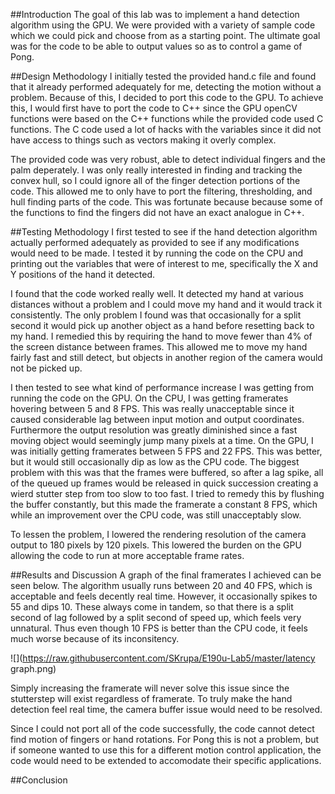 ##Introduction
The goal of this lab was to implement a hand detection algorithm using the GPU. We were provided with a variety of sample code which we could pick and choose from as a starting point. The ultimate goal was for the code to be able to output values so as to control a game of Pong.

##Design Methodology
I initially tested the provided hand.c file and found that it already performed adequately for me, detecting the motion without a problem. Because of this, I decided to port this code to the GPU. To achieve this, I would first have to port the code to C++ since the GPU openCV functions were based on the C++ functions while the provided code used C functions. The C code used a lot of hacks with the variables since it did not have access to things such as vectors making it overly complex.

The provided code was very robust, able to detect individual fingers and the palm deperately. I was only really interested in finding and tracking the convex hull, so I could ignore all of the finger detection portions of the code. This allowed me to only have to port the filtering, thresholding, and hull finding parts of the code. This was fortunate because because some of the functions to find the fingers did not have an exact analogue in C++.

##Testing Methodology
I first tested to see if the hand detection algorithm actually performed adequately as provided to see if any modifications would need to be made. I tested it by running the code on the CPU and printing out the variables that were of interest to me, specifically the X and Y positions of the hand it detected.

I found that the code worked really well. It detected my hand at various distances without a problem and I could move my hand and it would track it consistently. The only problem I found was that occasionally for a split second it would pick up another object as a hand before resetting back to my hand. I remedied this by requiring the hand to move fewer than 4% of the screen distance between frames. This allowed me to move my hand fairly fast and still detect, but objects in another region of the camera would not be picked up.

I then tested to see what kind of performance increase I was getting from running the code on the GPU. On the CPU, I was getting framerates hovering between 5 and 8 FPS. This was really unacceptable since it caused considerable lag between input motion and output coordinates. Furthermore the output resolution was greatly diminished since a fast moving object would seemingly jump many pixels at a time. On the GPU, I was initially getting framerates between 5 FPS and 22 FPS. This was better, but it would still occasionally dip as low as the CPU code. The biggest problem with this was that the frames were buffered, so after a lag spike, all of the queued up frames would be released in quick succession creating a wierd stutter step from too slow to too fast. I tried to remedy this by flushing the buffer constantly, but this made the framerate a constant 8 FPS, which while an improvement over the CPU code, was still unacceptably slow.

To lessen the problem, I lowered the rendering resolution of the camera output to 180 pixels by 120 pixels. This lowered the burden on the GPU allowing the code to run at more acceptable frame rates.


##Results and Discussion
A graph of the final framerates I achieved can be seen below. The algorithm usually runs between 20 and 40 FPS, which is acceptable and feels decently real time. However, it occasionally spikes to 55 and dips 10. These always come in tandem, so that there is a split second of lag followed by a split second of speed up, which feels very unnatural. Thus even though 10 FPS is better than the CPU code, it feels much worse because of its inconsitency.

![](https://raw.githubusercontent.com/SKrupa/E190u-Lab5/master/latency graph.png)

Simply increasing the framerate will never solve this issue since the stutterstep will exist regardless of framerate. To truly make the hand detection feel real time, the camera buffer issue would need to be resolved.

Since I could not port all of the code successfully, the code cannot detect find motion of fingers or hand rotations. For Pong this is not a problem, but if someone wanted to use this for a different motion control application, the code would need to be extended to accomodate their specific applications.

##Conclusion
